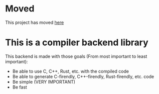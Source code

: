 # Moved
This project has moved [here](https://github.com/InfiniteCoder01/orco)
# This is a compiler backend library
This backend is made with those goals (From most important to least important):
- Be able to use C, C++, Rust, etc. with the compiled code
- Be able to generate C-firendly, C++-firendly, Rust-firendly, etc. code
- Be simple (VERY IMPORTANT)
- Be fast

